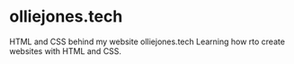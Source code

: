 # olliejones.tech
HTML and CSS behind my website olliejones.tech
Learning how rto create websites with HTML and CSS.
